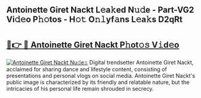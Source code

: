 ## Antoinette Giret Nackt L𝚎a𝚔ed N𝚞𝚍e - Part-VG2 Vi𝚍𝚎o P𝚑𝚘tos - H𝚘𝚝 O𝚗𝚕yf𝚊ns L𝚎a𝚔s D2qRt

# <h2><a href="http://kfcqh6e.oniu.top/?m=Antoinette+Giret+Nackt">🔗👉 🔴 Antoinette Giret Nackt P𝚑ot𝚘𝚜 V𝚒d𝚎o</a></h2>

[![Antoinette Giret Nackt Nu𝚍e𝚜](https://i.imgur.com/0qMVB7G.gif)](http://kfcqh6e.oniu.top/?m=Antoinette+Giret+Nackt)
Digital trendsetter Antoinette Giret Nackt, acclaimed for sharing dance and lifestyle content, consisting of presentations and personal vlogs on social media. Antoinette Giret Nackt's public image is characterized by its friendly and relatable nature, but the intricacies of his personal life remain shrouded in secrecy.  
